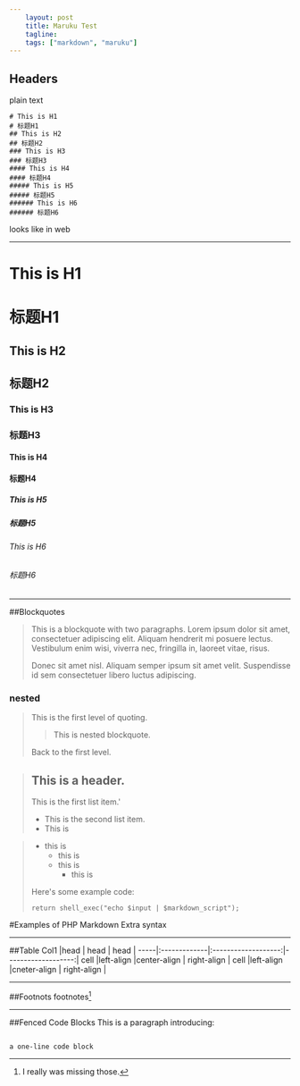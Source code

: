 ```yaml
---
    layout: post
    title: Maruku Test
    tagline:
    tags: ["markdown", "maruku"]
---
```

## Headers

plain text

	# This is H1
    # 标题H1
	## This is H2
	## 标题H2
	### This is H3
    ### 标题H3
	#### This is H4
    #### 标题H4 
	##### This is H5
	##### 标题H5
	###### This is H6
	###### 标题H6

looks like in web


----------


# This is H1
# 标题H1
## This is H2
## 标题H2
### This is H3
### 标题H3
#### This is H4
#### 标题H4 
##### This is H5
##### 标题H5
###### This is H6
###### 标题H6

----------


##Blockquotes
> This is a blockquote with two paragraphs. Lorem ipsum dolor sit amet,
> consectetuer adipiscing elit. Aliquam hendrerit mi posuere lectus.
> Vestibulum enim wisi, viverra nec, fringilla in, laoreet vitae, risus.
> 
> Donec sit amet nisl. Aliquam semper ipsum sit amet velit. Suspendisse
> id sem consectetuer libero luctus adipiscing.

### nested
> This is the first level of quoting.
>
> > This is nested blockquote.
>
> Back to the first level.


> ## This is a header.
> 
> This is the first list item.'
> *   This is the second list item.
> *   This is 

>+ this is
>	- this is 
>	- this is
>		* this is
> 
> Here's some example code:
> 
>     return shell_exec("echo $input | $markdown_script");





#Examples of PHP Markdown Extra syntax

------------

##Table
Col1 |head          |  head               |  head              |
-----|:-------------|:-------------------:|-------------------:|
cell |left-align    |center-align         | right-align        |
cell |left-align    |cneter-align         | right-align        |


-------------

##Footnots
footnotes[^foot]

[^foot]: I really was missing those.


--------------

##Fenced Code Blocks
This is a paragraph introducing:

~~~~~~~~~~~~~~~~~~~~~

a one-line code block

~~~~~~~~~~~~~~~~~~~~~








